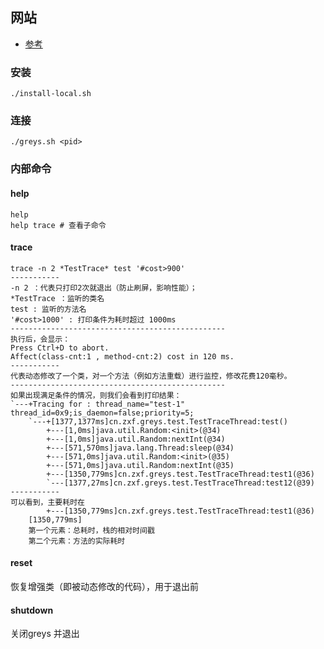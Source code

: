 ## 网站
- [参考](https://github.com/oldmanpushcart/greys-anatomy/wiki)

### 安装
```
./install-local.sh
```
### 连接
```
./greys.sh <pid>
```
### 内部命令
#### help
```
help
help trace # 查看子命令
```
#### trace
```
trace -n 2 *TestTrace* test '#cost>900'
-----------
-n 2 ：代表只打印2次就退出（防止刷屏，影响性能）；
*TestTrace ：监听的类名
test : 监听的方法名
'#cost>1000' : 打印条件为耗时超过 1000ms
------------------------------------------------
执行后，会显示：
Press Ctrl+D to abort.
Affect(class-cnt:1 , method-cnt:2) cost in 120 ms.
-----------
代表动态修改了一个类，对一个方法（例如方法重载）进行监控，修改花费120毫秒。
------------------------------------------------
如果出现满足条件的情况，则我们会看到打印结果：
`---+Tracing for : thread_name="test-1" thread_id=0x9;is_daemon=false;priority=5;
    `---+[1377,1377ms]cn.zxf.greys.test.TestTraceThread:test()
        +---[1,0ms]java.util.Random:<init>(@34)
        +---[1,0ms]java.util.Random:nextInt(@34)
        +---[571,570ms]java.lang.Thread:sleep(@34)
        +---[571,0ms]java.util.Random:<init>(@35)
        +---[571,0ms]java.util.Random:nextInt(@35)
        +---[1350,779ms]cn.zxf.greys.test.TestTraceThread:test1(@36)
        `---[1377,27ms]cn.zxf.greys.test.TestTraceThread:test12(@39)
-----------
可以看到，主要耗时在
        +---[1350,779ms]cn.zxf.greys.test.TestTraceThread:test1(@36)
	[1350,779ms]
	第一个元素：总耗时，栈的相对时间戳
	第二个元素：方法的实际耗时
```
#### reset 
恢复增强类（即被动态修改的代码），用于退出前
#### shutdown 
关闭greys 并退出
